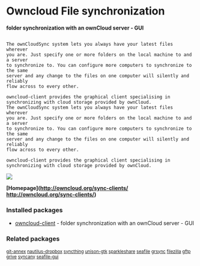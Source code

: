 # Owncloud File synchronization

__folder synchronization with an ownCloud server - GUI__

```

The ownCloudSync system lets you always have your latest files wherever
you are. Just specify one or more folders on the local machine to and a server
to synchronize to. You can configure more computers to synchronize to the same
server and any change to the files on one computer will silently and reliably
flow across to every other.

owncloud-client provides the graphical client specialising in
synchronizing with cloud storage provided by ownCloud.
The ownCloudSync system lets you always have your latest files wherever
you are. Just specify one or more folders on the local machine to and a server
to synchronize to. You can configure more computers to synchronize to the same
server and any change to the files on one computer will silently and reliably
flow across to every other.

owncloud-client provides the graphical client specialising in
synchronizing with cloud storage provided by ownCloud.

```

[![](https://screenshots.debian.net/thumbnail/owncloud-client/)](https://screenshots.debian.net/screenshot/owncloud-client/)


 **[Homepage](http://owncloud.org/sync-clients/
http://owncloud.org/sync-clients/)**

### Installed packages

* [owncloud-client](https://packages.debian.org/stretch/owncloud-client) - folder synchronization with an ownCloud server - GUI

### Related packages

<sub> [git-annex](https://packages.debian.org/stretch/git-annex) [nautilus-dropbox](https://packages.debian.org/stretch/nautilus-dropbox) [syncthing](https://packages.debian.org/stretch/syncthing) [unison-gtk](https://packages.debian.org/stretch/unison-gtk) [sparkleshare](https://packages.debian.org/stretch/sparkleshare) [seafile](https://packages.debian.org/stretch/seafile) [grsync](https://packages.debian.org/stretch/grsync) [filezilla](https://packages.debian.org/stretch/filezilla) [gftp](https://packages.debian.org/stretch/gftp) [grive](https://packages.debian.org/stretch/grive) [syncany](https://packages.debian.org/stretch/syncany) [seafile-gui](https://packages.debian.org/stretch/seafile-gui)  </sub>
